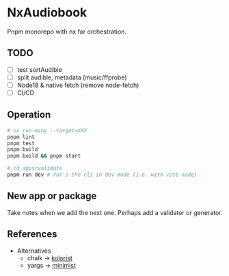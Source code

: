 
# NxAudiobook

Pnpm monorepo with nx for orchestration.

## TODO

- [ ] test sortAudible
- [ ] split audible, metadata (music/ffprobe)
- [ ] Node18 & native fetch (remove node-fetch)
- [ ] CI/CD

## Operation

```bash
# nx run-many --target=XXX
pnpm lint
pnpm test
pnpm build
pnpm build && pnpm start

# cd apps/validate
pnpm run dev # run's the cli in dev mode (i.e. with vite-node)
```

## New app or package

Take notes when we add the next one. Perhaps add a validator or generator.

## References

- Alternatives
  - chalk -> [kolorist](https://github.com/marvinhagemeister/kolorist)
  - yargs -> [minimist](https://github.com/minimistjs/minimist)
